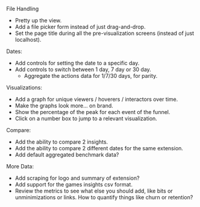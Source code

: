 File Handling
- Pretty up the view.
- Add a file picker form instead of just drag-and-drop.
- Set the page title during all the pre-visualization screens (instead of just localhost).

Dates:
- Add controls for setting the date to a specific day.
- Add controls to switch between 1 day, 7 day or 30 day.
    - Aggregate the actions data for 1/7/30 days, for parity.

Visualizations:
- Add a graph for unique viewers / hoverers / interactors over time.
- Make the graphs look more... on brand.
- Show the percentage of the peak for each event of the funnel.
- Click on a number box to jump to a relevant visualization.

Compare:
- Add the ability to compare 2 insights.
- Add the ability to compare 2 different dates for the same extension.
- Add default aggregated benchmark data?

More Data:
- Add scraping for logo and summary of extension?
- Add support for the games insights csv format.
- Review the metrics to see what else you should add, like bits or unminimizations or links. How to quantify things like churn or retention?
